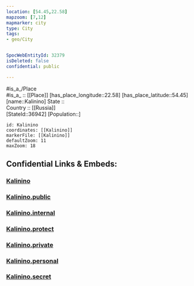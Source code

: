 ```yaml
---
location: [54.45,22.58] 
mapzoom: [7,12] 
mapmarker: city 
type: City
tags:
- geo/City


SpocWebEntityId: 32379
isDeleted: false
confidential: public

---
```

#is_a_/Place  
#is_a_ :: [[Place]] 
[has_place_longitude::22.58] 
[has_place_latitude::54.45] 
[name::Kalinino] 
State ::  
Country :: [[Russia]]  
[StateId::36942] 
[Population::] 



```leaflet
id: Kalinino
coordinates: [[Kalinino]] 
markerFile: [[Kalinino]] 
defaultZoom: 11 
maxZoom: 18
```


## Confidential Links & Embeds: 

### [Kalinino](/_Standards/Earth/Continent/Europe/Europe~East/Russia/Russia~NorthWest/Kaliningrad~Oblast/City/Kalinino.md) 

### [Kalinino.public](/_public/Earth/Continent/Europe/Europe~East/Russia/Russia~NorthWest/Kaliningrad~Oblast/City/Kalinino.public.md) 

### [Kalinino.internal](/_internal/Earth/Continent/Europe/Europe~East/Russia/Russia~NorthWest/Kaliningrad~Oblast/City/Kalinino.internal.md) 

### [Kalinino.protect](/_protect/Earth/Continent/Europe/Europe~East/Russia/Russia~NorthWest/Kaliningrad~Oblast/City/Kalinino.protect.md) 

### [Kalinino.private](/_private/Earth/Continent/Europe/Europe~East/Russia/Russia~NorthWest/Kaliningrad~Oblast/City/Kalinino.private.md) 

### [Kalinino.personal](/_personal/Earth/Continent/Europe/Europe~East/Russia/Russia~NorthWest/Kaliningrad~Oblast/City/Kalinino.personal.md) 

### [Kalinino.secret](/_secret/Earth/Continent/Europe/Europe~East/Russia/Russia~NorthWest/Kaliningrad~Oblast/City/Kalinino.secret.md)

